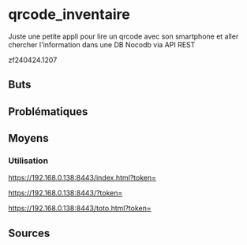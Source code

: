 # qrcode_inventaire
Juste une petite appli pour lire un qrcode avec son smartphone et aller chercher l'information dans une DB Nocodb via API REST

zf240424.1207




## Buts




## Problématiques



## Moyens



### Utilisation
https://192.168.0.138:8443/index.html?token=<token nocodb>

https://192.168.0.138:8443/?token=<token nocodb>

https://192.168.0.138:8443/toto.html?token=<token nocodb>


## Sources


